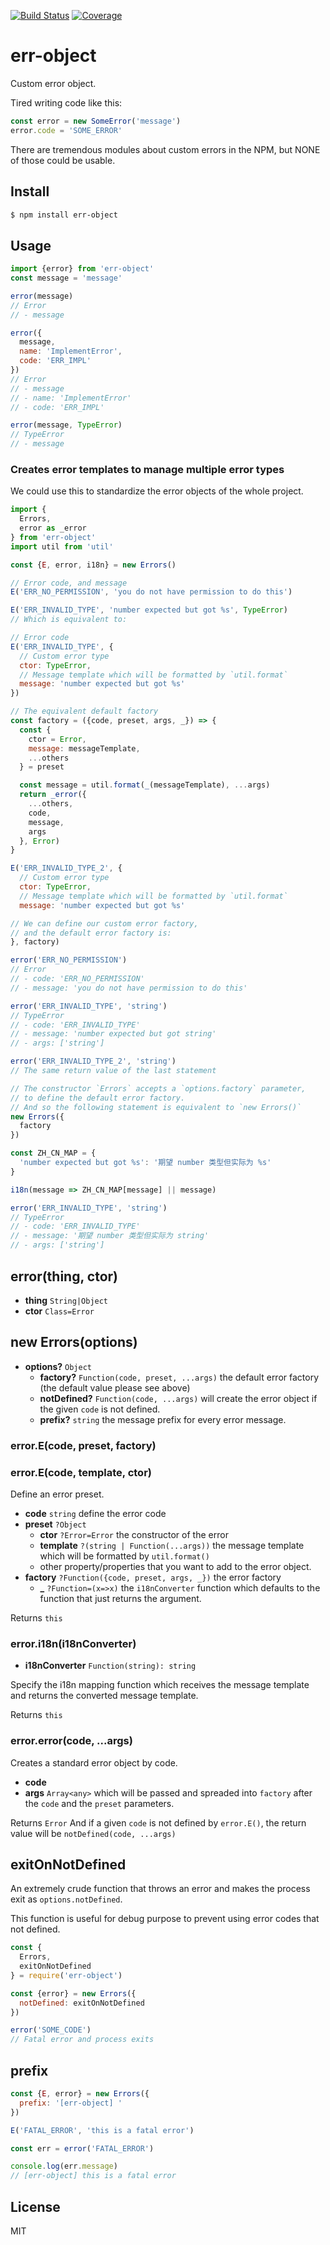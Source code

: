 [![Build Status](https://travis-ci.org/kaelzhang/node-err-object.svg?branch=master)](https://travis-ci.org/kaelzhang/node-err-object)
[![Coverage](https://codecov.io/gh/kaelzhang/node-err-object/branch/master/graph/badge.svg)](https://codecov.io/gh/kaelzhang/node-err-object)
<!-- optional appveyor tst
[![Windows Build Status](https://ci.appveyor.com/api/projects/status/github/kaelzhang/node-err-object?branch=master&svg=true)](https://ci.appveyor.com/project/kaelzhang/node-err-object)
-->
<!-- optional npm version
[![NPM version](https://badge.fury.io/js/err-object.svg)](http://badge.fury.io/js/err-object)
-->
<!-- optional npm downloads
[![npm module downloads per month](http://img.shields.io/npm/dm/err-object.svg)](https://www.npmjs.org/package/err-object)
-->
<!-- optional dependency status
[![Dependency Status](https://david-dm.org/kaelzhang/node-err-object.svg)](https://david-dm.org/kaelzhang/node-err-object)
-->

# err-object

Custom error object.

Tired writing code like this:

```js
const error = new SomeError('message')
error.code = 'SOME_ERROR'
```

There are tremendous modules about custom errors in the NPM, but NONE of those could be usable.

## Install

```sh
$ npm install err-object
```

## Usage

```js
import {error} from 'err-object'
const message = 'message'

error(message)
// Error
// - message

error({
  message,
  name: 'ImplementError',
  code: 'ERR_IMPL'
})
// Error
// - message
// - name: 'ImplementError'
// - code: 'ERR_IMPL'

error(message, TypeError)
// TypeError
// - message
```

### Creates error templates to manage multiple error types

We could use this to standardize the error objects of the whole project.

```js
import {
  Errors,
  error as _error
} from 'err-object'
import util from 'util'

const {E, error, i18n} = new Errors()

// Error code, and message
E('ERR_NO_PERMISSION', 'you do not have permission to do this')

E('ERR_INVALID_TYPE', 'number expected but got %s', TypeError)
// Which is equivalent to:

// Error code
E('ERR_INVALID_TYPE', {
  // Custom error type
  ctor: TypeError,
  // Message template which will be formatted by `util.format`
  message: 'number expected but got %s'
})

// The equivalent default factory
const factory = ({code, preset, args, _}) => {
  const {
    ctor = Error,
    message: messageTemplate,
    ...others
  } = preset

  const message = util.format(_(messageTemplate), ...args)
  return _error({
    ...others,
    code,
    message,
    args
  }, Error)
}

E('ERR_INVALID_TYPE_2', {
  // Custom error type
  ctor: TypeError,
  // Message template which will be formatted by `util.format`
  message: 'number expected but got %s'

// We can define our custom error factory,
// and the default error factory is:
}, factory)

error('ERR_NO_PERMISSION')
// Error
// - code: 'ERR_NO_PERMISSION'
// - message: 'you do not have permission to do this'

error('ERR_INVALID_TYPE', 'string')
// TypeError
// - code: 'ERR_INVALID_TYPE'
// - message: 'number expected but got string'
// - args: ['string']

error('ERR_INVALID_TYPE_2', 'string')
// The same return value of the last statement

// The constructor `Errors` accepts a `options.factory` parameter,
// to define the default error factory.
// And so the following statement is equivalent to `new Errors()`
new Errors({
  factory
})

const ZH_CN_MAP = {
  'number expected but got %s': '期望 number 类型但实际为 %s'
}

i18n(message => ZH_CN_MAP[message] || message)

error('ERR_INVALID_TYPE', 'string')
// TypeError
// - code: 'ERR_INVALID_TYPE'
// - message: '期望 number 类型但实际为 string'
// - args: ['string']
```

## error(thing, ctor)

- **thing** `String|Object`
- **ctor** `Class=Error`

## new Errors(options)

- **options?** `Object`
  - **factory?** `Function(code, preset, ...args)` the default error factory (the default value please see above)
  - **notDefined?** `Function(code, ...args)` will create the error object if the given `code` is not defined.
  - **prefix?** `string` the message prefix for every error message.

### error.E(code, preset, factory)
### error.E(code, template, ctor)

Define an error preset.

- **code** `string` define the error code
- **preset** `?Object`
  - **ctor** `?Error=Error` the constructor of the error
  - **template** `?(string | Function(...args))` the message template which will be formatted by `util.format()`
  - other property/properties that you want to add to the error object.
- **factory** `?Function({code, preset, args, _})` the error factory
  - **_** `?Function=(x=>x)` the `i18nConverter` function which defaults to the function that just returns the argument.

Returns `this`

### error.i18n(i18nConverter)

- **i18nConverter** `Function(string): string`

Specify the i18n mapping function which receives the message template and returns the converted message template.

Returns `this`

### error.error(code, ...args)

Creates a standard error object by code.

- **code**
- **args** `Array<any>` which will be passed and spreaded into `factory` after the `code` and the `preset` parameters.

Returns `Error` And if a given `code` is not defined by `error.E()`, the return value will be `notDefined(code, ...args)`

## exitOnNotDefined

An extremely crude function that throws an error and makes the process exit as `options.notDefined`.

This function is useful for debug purpose to prevent using error codes that not defined.

```js
const {
  Errors,
  exitOnNotDefined
} = require('err-object')

const {error} = new Errors({
  notDefined: exitOnNotDefined
})

error('SOME_CODE')
// Fatal error and process exits
```

## prefix

```js
const {E, error} = new Errors({
  prefix: '[err-object] '
})

E('FATAL_ERROR', 'this is a fatal error')

const err = error('FATAL_ERROR')

console.log(err.message)
// [err-object] this is a fatal error
```

## License

MIT
